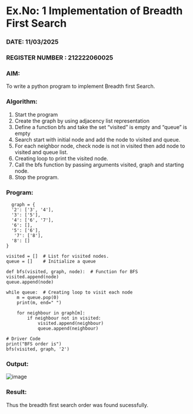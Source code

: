 # Ex.No: 1  Implementation of Breadth First Search 
### DATE: 11/03/2025                                                                           
### REGISTER NUMBER : 212222060025
### AIM: 
To write a python program to implement Breadth first Search. 
### Algorithm:
1. Start the program
2. Create the graph by using adjacency list representation
3. Define a function bfs and take the set “visited” is empty and “queue” is empty
4. Search start with initial node and add the node to visited and queue.
5. For each neighbor node, check node is not in visited then add node to visited and queue list.
6.  Creating loop to print the visited node.
7.   Call the bfs function by passing arguments visited, graph and starting node.
8.   Stop the program.
### Program:

      graph = {
      '2': ['3', '4'],
      '3': ['5'],
      '4': ['6', '7'],
      '6': [],
      '5': ['6'],
       '7': ['8'],
      '8': []
    }

    visited = []  # List for visited nodes.
    queue = []    # Initialize a queue

    def bfs(visited, graph, node):  # Function for BFS
    visited.append(node)
    queue.append(node)

    while queue:  # Creating loop to visit each node
        m = queue.pop(0)
        print(m, end=" ")

        for neighbour in graph[m]:
            if neighbour not in visited:
                visited.append(neighbour)
                queue.append(neighbour)

    # Driver Code
    print("BFS order is")
    bfs(visited, graph, '2')












### Output:

![image](https://github.com/user-attachments/assets/81aacbb9-39d9-4aa9-98bb-e99d6c4f6ade)



### Result:
Thus the breadth first search order was found sucessfully.
